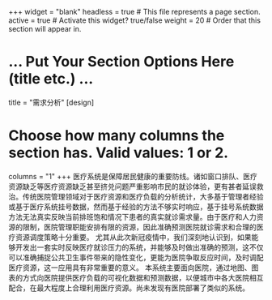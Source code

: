+++
widget = "blank"
headless = true  # This file represents a page section.
active = true  # Activate this widget? true/false
weight = 20  # Order that this section will appear in.


# ... Put Your Section Options Here (title etc.) ...
title = "需求分析"
[design]
  # Choose how many columns the section has. Valid values: 1 or 2.
  columns = "1"
+++
医疗系统是保障居民健康的重要防线。诸如窗口排队、医疗资源缺乏等医疗资源缺乏甚至挤兑问题严重影响市民的就诊体验，更有甚者延误救治。传统医院管理领域对于医疗资源和医疗负载的分析统计，大多基于管理者经验或基于医疗系统挂号数据，然而基于经验的方法不够实时响应，基于挂号系统数据方法无法真实反映当前排班饱和情况下患者的真实就诊需求量。由于医疗和人力资源的限制，医院管理职能安排有限的资源，因此准确预测医院就诊需求和合理的医疗资源调度策略十分重要。
尤其从此次新冠疫情中，我们深刻地认识到，如果能够开发出一套实时反映医疗就诊压力的系统，并能够及时做出准确的预测，这不仅可以准确捕捉公共卫生事件带来的隐性变化，更能为医院争取反应时间，及时调配医疗资源，这一应用具有非常重要的意义。
本系统主要面向医院，通过地图、图表的方式向医院提供医疗负载的可视化数据和预测数据，以便城市中各大医院相互配合，在最大程度上合理利用医疗资源。尚未发现有医院部署了类似的系统。